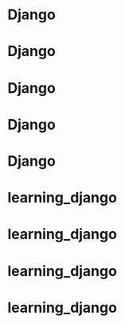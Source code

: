 # Django
# Django
# Django
# Django
# Django
# learning_django
# learning_django
# learning_django
# learning_django
